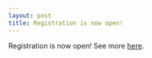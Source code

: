 ```yaml
---
layout: post
title: Registration is now open!
---
```


Registration is now open! See more [here](http://eurosys2017.org/registration).
